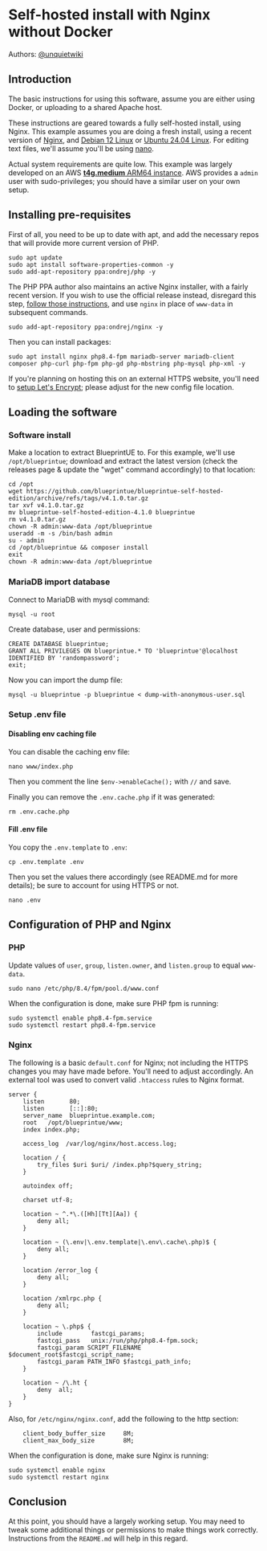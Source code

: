 # Self-hosted install with Nginx without Docker

Authors: [@unquietwiki](https://github.com/unquietwiki)

## Introduction

The basic instructions for using this software, assume you are either using Docker, or uploading to a shared Apache host.

These instructions are geared towards a fully self-hosted install, using Nginx. This example assumes you are doing a fresh install, using a recent version of [Nginx](https://nginx.org/en/), and [Debian 12 Linux](https://www.debian.org/) or [Ubuntu 24.04 Linux](https://www.ubuntu.com/). For editing text files, we'll assume you'll be using [nano](https://www.nano-editor.org/).

Actual system requirements are quite low. This example was largely developed on an AWS [**t4g.medium** ARM64 instance](https://aws.amazon.com/ec2/instance-types/t4/). AWS provides a `admin` user with sudo-privileges; you should have a similar user on your own setup.

## Installing pre-requisites

First of all, you need to be up to date with apt, and add the necessary repos that will provide more current version of PHP.

```shell
sudo apt update
sudo apt install software-properties-common -y
sudo add-apt-repository ppa:ondrej/php -y
```

The PHP PPA author also maintains an active Nginx installer, with a fairly recent version. If you wish to use the official release instead, disregard this step, [follow those instructions](https://nginx.org/en/linux_packages.html#instructions), and use ``nginx`` in place of ``www-data`` in subsequent commands.

```shell
sudo add-apt-repository ppa:ondrej/nginx -y
```

Then you can install packages:
```shell
sudo apt install nginx php8.4-fpm mariadb-server mariadb-client composer php-curl php-fpm php-gd php-mbstring php-mysql php-xml -y
```

If you're planning on hosting this on an external HTTPS website, you'll need to [setup Let's Encrypt](https://linuxcapable.com/how-to-secure-nginx-with-lets-encrypt-on-debian-linux/); please adjust for the new config file location.

## Loading the software

### Software install

Make a location to extract BlueprintUE to. For this example, we'll use `/opt/blueprintue`; download and extract the latest version (check the releases page & update the "wget" command accordingly) to that location:
```shell
cd /opt
wget https://github.com/blueprintue/blueprintue-self-hosted-edition/archive/refs/tags/v4.1.0.tar.gz
tar xvf v4.1.0.tar.gz
mv blueprintue-self-hosted-edition-4.1.0 blueprintue
rm v4.1.0.tar.gz
chown -R admin:www-data /opt/blueprintue
useradd -m -s /bin/bash admin
su - admin
cd /opt/blueprintue && composer install
exit
chown -R admin:www-data /opt/blueprintue
```

### MariaDB import database
Connect to MariaDB with mysql command:
```shell
mysql -u root
```

Create database, user and permissions:
```shell
CREATE DATABASE blueprintue;
GRANT ALL PRIVILEGES ON blueprintue.* TO 'blueprintue'@localhost IDENTIFIED BY 'randompassword';
exit;
```

Now you can import the dump file:
```shell
mysql -u blueprintue -p blueprintue < dump-with-anonymous-user.sql
```

### Setup .env file

#### Disabling env caching file

You can disable the caching env file:
```shell
nano www/index.php
```
Then you comment the line `$env->enableCache();` with `//` and save.

Finally you can remove the `.env.cache.php` if it was generated:
```shell
rm .env.cache.php
```

#### Fill .env file

You copy the `.env.template` to `.env`:
```shell
cp .env.template .env
```

Then you set the values there accordingly (see README.md for more details); be sure to account for using HTTPS or not.
```shell
nano .env
```

## Configuration of PHP and Nginx

### PHP
Update values of `user`, `group`, `listen.owner`, and `listen.group` to equal `www-data`.
```shell
sudo nano /etc/php/8.4/fpm/pool.d/www.conf
```

When the configuration is done, make sure PHP fpm is running:
```shell
sudo systemctl enable php8.4-fpm.service
sudo systemctl restart php8.4-fpm.service
```

### Nginx

The following is a basic `default.conf` for Nginx; not including the HTTPS changes you may have made before. You'll need to adjust accordingly. An external tool was used to convert valid `.htaccess` rules to Nginx format.

```nginx
server {
    listen       80;
    listen       [::]:80;
    server_name  blueprintue.example.com;
    root   /opt/blueprintue/www;
    index index.php;

    access_log  /var/log/nginx/host.access.log;

    location / {
        try_files $uri $uri/ /index.php?$query_string;
    }

    autoindex off;

    charset utf-8;

    location ~ ^.*\.([Hh][Tt][Aa]) {
        deny all;
    }

    location ~ (\.env|\.env.template|\.env\.cache\.php)$ {
        deny all;
    }

    location /error_log {
        deny all;
    }

    location /xmlrpc.php {
        deny all;
    }

    location ~ \.php$ {
        include        fastcgi_params;
        fastcgi_pass   unix:/run/php/php8.4-fpm.sock;
        fastcgi_param SCRIPT_FILENAME $document_root$fastcgi_script_name;
        fastcgi_param PATH_INFO $fastcgi_path_info;
    }

    location ~ /\.ht {
        deny  all;
    }
}
```

Also, for `/etc/nginx/nginx.conf`, add the following to the http section:

```nginx
    client_body_buffer_size     8M;
    client_max_body_size        8M;
```

When the configuration is done, make sure Nginx is running:
```shell
sudo systemctl enable nginx
sudo systemctl restart nginx
```

## Conclusion

At this point, you should have a largely working setup. You may need to tweak some additional things or permissions to make things work correctly. Instructions from the `README.md` will help in this regard.
